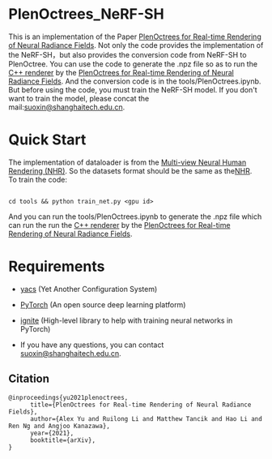 
# PlenOctrees_NeRF-SH
This is an implementation of the Paper [PlenOctrees for Real-time Rendering of Neural Radiance Fields](https://alexyu.net/plenoctrees/#demo-section). Not only the code provides the implementation of the NeRF-SH，but also provides the conversion code from NeRF-SH to PlenOctree. You can use the code to generate the .npz file so as to run the [C++ renderer](https://github.com/sxyu/volrend) by the [PlenOctrees for Real-time Rendering of Neural Radiance Fields](https://alexyu.net/plenoctrees/#demo-section). And the conversion code is in the tools/PlenOctrees.ipynb. But before using the code, you must train the NeRF-SH model. If you don't want to train the model, please concat the mail:suoxin@shanghaitech.edu.cn.

# Quick Start
The implementation of dataloader is from the [Multi-view Neural Human Rendering (NHR)](https://github.com/wuminye/NHR). So the datasets format should be the same as the[NHR](https://github.com/wuminye/NHR).        
To train the code: 
```
    
cd tools && python train_net.py <gpu id>     
```
And you can run the tools/PlenOctrees.ipynb to generate the .npz file which can run the run the [C++ renderer](https://github.com/sxyu/volrend) by the [PlenOctrees for Real-time Rendering of Neural Radiance Fields](https://alexyu.net/plenoctrees/#demo-section). 

# Requirements
- [yacs](https://github.com/rbgirshick/yacs) (Yet Another Configuration System)
- [PyTorch](https://pytorch.org/) (An open source deep learning platform) 
- [ignite](https://github.com/pytorch/ignite) (High-level library to help with training neural networks in PyTorch)

- If you have any questions, you can contact suoxin@shanghaitech.edu.cn.
## Citation
```
@inproceedings{yu2021plenoctrees,
      title={PlenOctrees for Real-time Rendering of Neural Radiance Fields},
      author={Alex Yu and Ruilong Li and Matthew Tancik and Hao Li and Ren Ng and Angjoo Kanazawa},
      year={2021},
      booktitle={arXiv},
}

```

